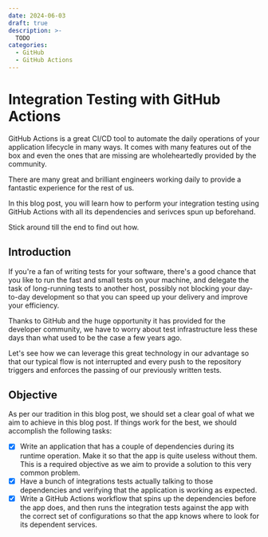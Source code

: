 ```yaml
---
date: 2024-06-03
draft: true
description: >-
  TODO
categories:
  - GitHub
  - GitHub Actions
---
```


# Integration Testing with GitHub Actions

GitHub Actions is a great CI/CD tool to automate the daily operations of your
application lifecycle in many ways. It comes with many features out of the box
and even the ones that are missing are wholeheartedly provided by the community.

There are many great and brilliant engineers working daily to provide a
fantastic experience for the rest of us.

In this blog post, you will learn how to perform your integration testing
using GitHub Actions with all its dependencies and serivces spun up beforehand.

Stick around till the end to find out how.

<!-- more -->

## Introduction

If you're a fan of writing tests for your software, there's a good chance that
you like to run the fast and small tests on your machine, and delegate the task
of long-running tests to another host, possibly not blocking your day-to-day
development so that you can speed up your delivery and improve your efficiency.

Thanks to GitHub and the huge opportunity it has provided for the developer
community, we have to worry about test infrastructure less these days than what
used to be the case a few years ago.

Let's see how we can leverage this great technology in our advantage so that
our typical flow is not interrupted and every push to the repository triggers
and enforces the passing of our previously written tests.

## Objective

As per our tradition in this blog post, we should set a clear goal of what we
aim to achieve in this blog post. If things work for the best, we should
accomplish the following tasks:

- [x] Write an application that has a couple of dependencies during its runtime
      operation. Make it so that the app is quite useless without them. This is
      a required objective as we aim to provide a solution to this very common
      problem.
- [x] Have a bunch of integrations tests actually talking to those dependencies
      and verifying that the application is working as expected.
- [x] Write a GitHub Actions workflow that spins up the dependencies before
      the app does, and then runs the integration tests against the app with
      the correct set of configurations so that the app knows where to look for
      its dependent services.
